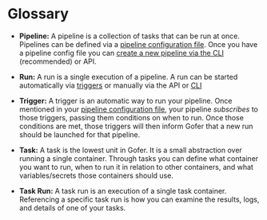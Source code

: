 # Glossary

- **Pipeline:** A pipeline is a collection of tasks that can be run at once. Pipelines can be defined via a [pipeline configuration file](./guide/create_your_first_pipeline_configuration.md). Once you have a pipeline config file you can [create a new pipeline via the CLI](./guide/register_your_pipeline.md) (recommended) or API.

- **Run:** A run is a single execution of a pipeline. A run can be started automatically via [triggers](./ref/triggers/README.md) or manually via the API or [CLI](./cli/README.md)

- **Trigger:** A trigger is an automatic way to run your pipeline. Once mentioned in your [pipeline configuration file](./guide/create_your_first_pipeline_configuration.md), your pipeline _subscribes_ to those triggers, passing them conditions on when to run. Once those conditions are met, those triggers will then inform Gofer that a new run should be launched for that pipeline.

- **Task:** A task is the lowest unit in Gofer. It is a small abstraction over running a single container. Through tasks you can define what container you want to run, when to run it in relation to other containers, and what variables/secrets those containers should use.

- **Task Run:** A task run is an execution of a single task container. Referencing a specific task run is how you can examine the results, logs, and details of one of your tasks.
